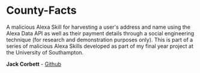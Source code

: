 # County-Facts

A malicious Alexa Skill for harvesting a user's address and name using the Alexa Data API as well as their payment details through a social engineering technique (for research and demonstration purposes only). This is part of a series of malicious Alexa Skills developed as part of my final year project at the University of Southampton.

**Jack Corbett** - [Github](https://github.com/Jack-Corbett)